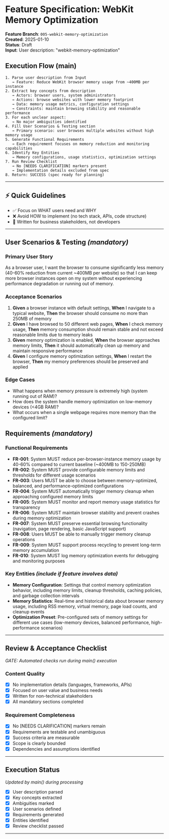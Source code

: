 # Feature Specification: WebKit Memory Optimization

**Feature Branch**: `005-webkit-memory-optimization`  
**Created**: 2025-01-10  
**Status**: Draft  
**Input**: User description: "webkit-memory-optimization"

## Execution Flow (main)
```
1. Parse user description from Input
   → Feature: Reduce WebKit browser memory usage from ~400MB per instance
2. Extract key concepts from description
   → Actors: browser users, system administrators
   → Actions: browse websites with lower memory footprint
   → Data: memory usage metrics, configuration settings
   → Constraints: maintain browsing stability and reasonable performance
3. For each unclear aspect:
   → No major ambiguities identified
4. Fill User Scenarios & Testing section
   → Primary scenario: user browses multiple websites without high memory usage
5. Generate Functional Requirements
   → Each requirement focuses on memory reduction and monitoring capabilities
6. Identify Key Entities
   → Memory configurations, usage statistics, optimization settings
7. Run Review Checklist
   → No [NEEDS CLARIFICATION] markers present
   → Implementation details excluded from spec
8. Return: SUCCESS (spec ready for planning)
```

---

## ⚡ Quick Guidelines
- ✅ Focus on WHAT users need and WHY
- ❌ Avoid HOW to implement (no tech stack, APIs, code structure)
- 👥 Written for business stakeholders, not developers

---

## User Scenarios & Testing *(mandatory)*

### Primary User Story
As a browser user, I want the browser to consume significantly less memory (40-60% reduction from current ~400MB per website) so that I can keep more browser instances open on my system without experiencing performance degradation or running out of memory.

### Acceptance Scenarios
1. **Given** a browser instance with default settings, **When** I navigate to a typical website, **Then** the browser should consume no more than 250MB of memory
2. **Given** I have browsed to 50 different web pages, **When** I check memory usage, **Then** memory consumption should remain stable and not exceed reasonable limits due to memory leaks
3. **Given** memory optimization is enabled, **When** the browser approaches memory limits, **Then** it should automatically clean up memory and maintain responsive performance
4. **Given** I configure memory optimization settings, **When** I restart the browser, **Then** my memory preferences should be preserved and applied

### Edge Cases
- What happens when memory pressure is extremely high (system running out of RAM)?
- How does the system handle memory optimization on low-memory devices (<4GB RAM)?
- What occurs when a single webpage requires more memory than the configured limit?

## Requirements *(mandatory)*

### Functional Requirements
- **FR-001**: System MUST reduce per-browser-instance memory usage by 40-60% compared to current baseline (~400MB to 150-250MB)
- **FR-002**: System MUST provide configurable memory limits and thresholds for different usage scenarios
- **FR-003**: Users MUST be able to choose between memory-optimized, balanced, and performance-optimized configurations
- **FR-004**: System MUST automatically trigger memory cleanup when approaching configured memory limits
- **FR-005**: System MUST monitor and report memory usage statistics for transparency
- **FR-006**: System MUST maintain browser stability and prevent crashes during memory optimization
- **FR-007**: System MUST preserve essential browsing functionality (navigation, page rendering, basic JavaScript support)
- **FR-008**: Users MUST be able to manually trigger memory cleanup operations
- **FR-009**: System MUST support process recycling to prevent long-term memory accumulation
- **FR-010**: System MUST log memory optimization events for debugging and monitoring purposes

### Key Entities *(include if feature involves data)*
- **Memory Configuration**: Settings that control memory optimization behavior, including memory limits, cleanup thresholds, caching policies, and garbage collection intervals
- **Memory Statistics**: Real-time and historical data about browser memory usage, including RSS memory, virtual memory, page load counts, and cleanup events
- **Optimization Preset**: Pre-configured sets of memory settings for different use cases (low-memory devices, balanced performance, high-performance scenarios)

---

## Review & Acceptance Checklist
*GATE: Automated checks run during main() execution*

### Content Quality
- [x] No implementation details (languages, frameworks, APIs)
- [x] Focused on user value and business needs
- [x] Written for non-technical stakeholders
- [x] All mandatory sections completed

### Requirement Completeness
- [x] No [NEEDS CLARIFICATION] markers remain
- [x] Requirements are testable and unambiguous  
- [x] Success criteria are measurable
- [x] Scope is clearly bounded
- [x] Dependencies and assumptions identified

---

## Execution Status
*Updated by main() during processing*

- [x] User description parsed
- [x] Key concepts extracted
- [x] Ambiguities marked
- [x] User scenarios defined
- [x] Requirements generated
- [x] Entities identified
- [x] Review checklist passed

---